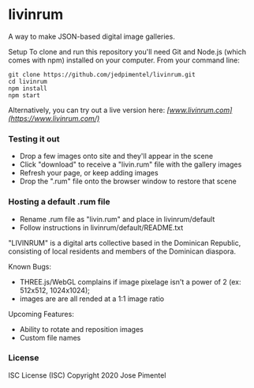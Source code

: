# livinrum

A way to make JSON-based digital image galleries.

Setup
To clone and run this repository you'll need Git and Node.js (which comes with npm) installed on your computer. From your command line:
```
git clone https://github.com/jedpimentel/livinrum.git
cd livinrum
npm install
npm start
```
Alternatively, you can try out a live version here: *[www.livinrum.com](https://www.livinrum.com/)*

### Testing it out

  * Drop a few images onto site and they'll appear in the scene
  * Click "download" to receive a "livin.rum" file with the gallery images
  * Refresh your page, or keep adding images
  * Drop the ".rum" file onto the browser window to restore that scene

### Hosting a default .rum file
  
  * Rename .rum file as "livin.rum" and place in livinrum/default
  * Follow instructions in livinrum/default/README.txt

"LIVINRUM" is a digital arts collective based in the Dominican Republic, consisting of local residents and members of the Dominican diaspora.

Known Bugs:
 * THREE.js/WebGL complains if image pixelage isn't a power of 2 (ex: 512x512, 1024x1024);
 * images are are all rended at a 1:1 image ratio

Upcoming Features:
* Ability to rotate and reposition images
* Custom file names

### License
ISC License (ISC)
Copyright 2020 Jose Pimentel